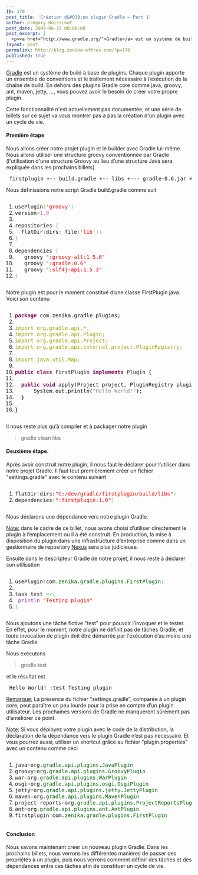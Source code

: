```yaml
---
ID: 170
post_title: 'Création d&#039;un plugin Gradle – Part 1'
author: Grégory Boissinot
post_date: 2009-06-15 00:08:00
post_excerpt: |
  <p><a href="http://www.gradle.org/">Gradle</a> est un système de build à base de plugins. Chaque plugin apporte un ensemble de conventions et le traitement nécessaire à l’exécution de la chaîne de build. En dehors des plugins Gradle core comme java, groovy, ant, maven, jetty, …, vous pouvez avoir le besoin de créer votre propre plugin.</p> <p>Cette fonctionnalité n'est actuellement pas documentée, et une série de billets sur ce sujet va vous montrer pas à pas la création d'un plugin avec un cycle de vie.</p>
layout: post
permalink: http://blog.zenika-offres.com/?p=170
published: true
---
```

<p><a href="http://www.gradle.org/">Gradle</a> est un système de build à base de plugins. Chaque plugin apporte un ensemble de conventions et le traitement nécessaire à l’exécution de la chaîne de build. En dehors des plugins Gradle core comme java, groovy, ant, maven, jetty, …, vous pouvez avoir le besoin de créer votre propre plugin.</p> <p>Cette fonctionnalité n'est actuellement pas documentée, et une série de billets sur ce sujet va vous montrer pas à pas la création d'un plugin avec un cycle de vie.</p>
<!--more-->
<h4>Première étape</h4> <p>Nous allons créer notre projet plugin et le builder avec Gradle lui-même. Nous allons utiliser une structure groovy conventionnée par Gradle (l'utilisation d'une structure Groovy au lieu d’une structure Java sera expliquée dans les prochains billets).</p> <pre> firstplugin +-- build.gradle +-- libs +--- gradle-0.6.jar +--- groovy-all-1.5.6.jar +--- slf4j-api-1.5.3.jar +-- src/main/groovy/com/zenika/plugins/FirstPlugin.java </pre> <p>Nous définissions notre script Gradle build.gradle comme suit</p> <pre class="groovy code groovy" style="font-family:inherit"><ol><li style="font-weight: normal;"><div style="font-family: monospace; font-weight: normal; font-style: normal; margin:0; padding:0; background:inherit;">usePlugin<span style="color: #66cc66;">&#40;</span><span style="color: #ff0000;">'groovy'</span><span style="color: #66cc66;">&#41;</span></div></li><li style="font-weight: normal;"><div style="font-family: monospace; font-weight: normal; font-style: normal; margin:0; padding:0; background:inherit;">version<span style="color: #66cc66;">=</span><span style="color: #cc66cc;">1.0</span></div></li><li style="font-weight: normal;"><div style="font-family: monospace; font-weight: normal; font-style: normal; margin:0; padding:0; background:inherit;">&nbsp;</div></li><li style="font-weight: normal;"><div style="font-family: monospace; font-weight: normal; font-style: normal; margin:0; padding:0; background:inherit;">repositories <span style="color: #66cc66;">&#123;</span></div></li><li style="font-weight: normal;"><div style="font-family: monospace; font-weight: normal; font-style: normal; margin:0; padding:0; background:inherit;">  flatDir<span style="color: #66cc66;">&#40;</span>dirs: file<span style="color: #66cc66;">&#40;</span><span style="color: #ff0000;">'lib'</span><span style="color: #66cc66;">&#41;</span><span style="color: #66cc66;">&#41;</span></div></li><li style="font-weight: normal;"><div style="font-family: monospace; font-weight: normal; font-style: normal; margin:0; padding:0; background:inherit;"><span style="color: #66cc66;">&#125;</span></div></li><li style="font-weight: normal;"><div style="font-family: monospace; font-weight: normal; font-style: normal; margin:0; padding:0; background:inherit;">&nbsp;</div></li><li style="font-weight: normal;"><div style="font-family: monospace; font-weight: normal; font-style: normal; margin:0; padding:0; background:inherit;">dependencies <span style="color: #66cc66;">&#123;</span></div></li><li style="font-weight: normal;"><div style="font-family: monospace; font-weight: normal; font-style: normal; margin:0; padding:0; background:inherit;">   groovy <span style="color: #ff0000;">&quot;:groovy-all:1.5.6&quot;</span></div></li><li style="font-weight: normal;"><div style="font-family: monospace; font-weight: normal; font-style: normal; margin:0; padding:0; background:inherit;">   groovy <span style="color: #ff0000;">&quot;:gradle:0.6&quot;</span></div></li><li style="font-weight: normal;"><div style="font-family: monospace; font-weight: normal; font-style: normal; margin:0; padding:0; background:inherit;">   groovy <span style="color: #ff0000;">&quot;:slf4j-api:1.5.3&quot;</span></div></li><li style="font-weight: normal;"><div style="font-family: monospace; font-weight: normal; font-style: normal; margin:0; padding:0; background:inherit;"><span style="color: #66cc66;">&#125;</span></div></li></ol></pre> <p>Notre plugin est pour le moment constitué d’une classe FirstPlugin.java. Voici son contenu</p> <pre class="java code java" style="font-family:inherit"><ol><li style="font-weight: normal;"><div style="font-family: monospace; font-weight: normal; font-style: normal; margin:0; padding:0; background:inherit;"><span style="color: #7F0055; font-weight: bold;">package</span> com.<span style="color: #000000;">zenika</span>.<span style="color: #000000;">gradle</span>.<span style="color: #000000;">plugins</span>;</div></li><li style="font-weight: normal;"><div style="font-family: monospace; font-weight: normal; font-style: normal; margin:0; padding:0; background:inherit;">&nbsp;</div></li><li style="font-weight: normal;"><div style="font-family: monospace; font-weight: normal; font-style: normal; margin:0; padding:0; background:inherit;"><span style="color: #a1a100;">import org.gradle.api.*;</span></div></li><li style="font-weight: normal;"><div style="font-family: monospace; font-weight: normal; font-style: normal; margin:0; padding:0; background:inherit;"><span style="color: #a1a100;">import org.gradle.api.Plugin;</span></div></li><li style="font-weight: normal;"><div style="font-family: monospace; font-weight: normal; font-style: normal; margin:0; padding:0; background:inherit;"><span style="color: #a1a100;">import org.gradle.api.Project;</span></div></li><li style="font-weight: normal;"><div style="font-family: monospace; font-weight: normal; font-style: normal; margin:0; padding:0; background:inherit;"><span style="color: #a1a100;">import org.gradle.api.internal.project.PluginRegistry;</span></div></li><li style="font-weight: normal;"><div style="font-family: monospace; font-weight: normal; font-style: normal; margin:0; padding:0; background:inherit;">&nbsp;</div></li><li style="font-weight: normal;"><div style="font-family: monospace; font-weight: normal; font-style: normal; margin:0; padding:0; background:inherit;"><span style="color: #a1a100;">import java.util.Map;</span></div></li><li style="font-weight: normal;"><div style="font-family: monospace; font-weight: normal; font-style: normal; margin:0; padding:0; background:inherit;">&nbsp;</div></li><li style="font-weight: normal;"><div style="font-family: monospace; font-weight: normal; font-style: normal; margin:0; padding:0; background:inherit;"><span style="color: #7F0055; font-weight: bold;">public</span> <span style="color: #7F0055; font-weight: bold;">class</span> FirstPlugin <span style="color: #7F0055; font-weight: bold;">implements</span> Plugin <span style="color: #000000;">&#123;</span></div></li><li style="font-weight: normal;"><div style="font-family: monospace; font-weight: normal; font-style: normal; margin:0; padding:0; background:inherit;">&nbsp;</div></li><li style="font-weight: normal;"><div style="font-family: monospace; font-weight: normal; font-style: normal; margin:0; padding:0; background:inherit;">  <span style="color: #7F0055; font-weight: bold;">public</span> <span style="color: #7F0055; font-weight: bold;">void</span> apply<span style="color: #000000;">&#40;</span>Project project, PluginRegistry pluginRegistry, <span style="color: #7F0055; font-weight: bold;">final</span> Map<span style="color: #000000;">&lt;</span>String, <span style="color: #000000;">?&gt;</span> customValues<span style="color: #000000;">&#41;</span> <span style="color: #000000;">&#123;</span></div></li><li style="font-weight: normal;"><div style="font-family: monospace; font-weight: normal; font-style: normal; margin:0; padding:0; background:inherit;">	   <span style="color: #000000;">System</span>.<span style="color: #000000;">out</span>.<span style="color: #000000;">println</span><span style="color: #000000;">&#40;</span><span style="color: #888888;">&quot;Hello World!&quot;</span><span style="color: #000000;">&#41;</span>;</div></li><li style="font-weight: normal;"><div style="font-family: monospace; font-weight: normal; font-style: normal; margin:0; padding:0; background:inherit;">  <span style="color: #000000;">&#125;</span></div></li><li style="font-weight: normal;"><div style="font-family: monospace; font-weight: normal; font-style: normal; margin:0; padding:0; background:inherit;">&nbsp;</div></li><li style="font-weight: normal;"><div style="font-family: monospace; font-weight: normal; font-style: normal; margin:0; padding:0; background:inherit;"><span style="color: #000000;">&#125;</span></div></li></ol></pre> <p>Il nous reste plus qu’à compiler et à packager notre plugin</p> <blockquote><p>gradle clean libs</p></blockquote> <h4>Deuxième étape.</h4> <p>Après avoir construit notre plugin, il nous faut le déclarer pour l’utiliser dans notre projet Gradle. Il faut tout premièrement
créer un fichier "settings.gradle" avec le contenu suivant</p> <pre class="groovy code groovy" style="font-family:inherit"><ol><li style="font-weight: normal;"><div style="font-family: monospace; font-weight: normal; font-style: normal; margin:0; padding:0; background:inherit;">flatDir<span style="color: #66cc66;">&#40;</span>dirs:<span style="color: #ff0000;">&quot;C:/dev/gradle/firstplugin/build/libs&quot;</span><span style="color: #66cc66;">&#41;</span></div></li><li style="font-weight: normal;"><div style="font-family: monospace; font-weight: normal; font-style: normal; margin:0; padding:0; background:inherit;">dependencies<span style="color: #66cc66;">&#40;</span><span style="color: #ff0000;">&quot;:firstplugin:1.0&quot;</span><span style="color: #66cc66;">&#41;</span></div></li></ol></pre> <p>Nous déclarons une dépendance vers notre plugin Gradle.</p> <p><ins>Note:</ins> dans le cadre de ce billet, nous avons choisi d’utiliser directement le plugin à l’emplacement où il a été construit. En production, la mise à disposition du plugin dans une infrastructure d’entreprise comme dans un gestionnaire de repository <a href="http://nexus.sonatype.org/">Nexus</a> sera plus judicieuse.</p> <p>Ensuite dans le descripteur Gradle de notre projet, il nous reste à déclarer son utilisation</p> <pre class="groovy code groovy" style="font-family:inherit"><ol><li style="font-weight: normal;"><div style="font-family: monospace; font-weight: normal; font-style: normal; margin:0; padding:0; background:inherit;">usePlugin<span style="color: #66cc66;">&#40;</span>com.<span style="color: #006600;">zenika</span>.<span style="color: #006600;">gradle</span>.<span style="color: #006600;">plugins</span>.<span style="color: #006600;">FirstPlugin</span><span style="color: #66cc66;">&#41;</span></div></li><li style="font-weight: normal;"><div style="font-family: monospace; font-weight: normal; font-style: normal; margin:0; padding:0; background:inherit;">&nbsp;</div></li><li style="font-weight: normal;"><div style="font-family: monospace; font-weight: normal; font-style: normal; margin:0; padding:0; background:inherit;">task test <span style="color: #66cc66;">&lt;&lt;</span><span style="color: #66cc66;">&#123;</span></div></li><li style="font-weight: normal;"><div style="font-family: monospace; font-weight: normal; font-style: normal; margin:0; padding:0; background:inherit;"> <span style="color: #993399;">println</span> <span style="color: #ff0000;">&quot;Testing plugin&quot;</span></div></li><li style="font-weight: normal;"><div style="font-family: monospace; font-weight: normal; font-style: normal; margin:0; padding:0; background:inherit;"><span style="color: #66cc66;">&#125;</span></div></li></ol></pre> <p>Nous ajoutons une tâche fictive "test" pour pouvoir l’invoquer et le tester. En effet, pour le moment, notre plugin ne définit pas de tâches Gradle, et toute invocation de plugin doit être démarrée par l'exécution d’au moins une tâche Gradle.</p> <p>Nous exécutons</p> <blockquote><p>gradle test</p></blockquote> <p>et le résultat est</p> <pre> Hello World! :test Testing plugin </pre> <p><ins>Remarque:</ins> La présence du fichier "settings.gradle", comparée à un plugin core, peut paraître un peu lourde pour la prise en compte d’un plugin utilisateur. Les prochaines versions de Gradle ne manqueront sûrement pas d’améliorer ce point.</p> <p><ins>Note:</ins>  Si vous déployez votre plugin avec le code de la distribution, la déclaration de la dépendance vers le plugin Gradle n’est pas necessaire. Et vous pourrez aussi, utiliser un shortcut grâce au fichier "plugin.properties" avec un contenu comme ceci</p> <pre class="groovy code groovy" style="font-family:inherit"><ol><li style="font-weight: normal;"><div style="font-family: monospace; font-weight: normal; font-style: normal; margin:0; padding:0; background:inherit;">java<span style="color: #66cc66;">=</span>org.<span style="color: #006600;">gradle</span>.<span style="color: #006600;">api</span>.<span style="color: #006600;">plugins</span>.<span style="color: #006600;">JavaPlugin</span></div></li><li style="font-weight: normal;"><div style="font-family: monospace; font-weight: normal; font-style: normal; margin:0; padding:0; background:inherit;">groovy<span style="color: #66cc66;">=</span>org.<span style="color: #006600;">gradle</span>.<span style="color: #006600;">api</span>.<span style="color: #006600;">plugins</span>.<span style="color: #006600;">GroovyPlugin</span></div></li><li style="font-weight: normal;"><div style="font-family: monospace; font-weight: normal; font-style: normal; margin:0; padding:0; background:inherit;">war<span style="color: #66cc66;">=</span>org.<span style="color: #006600;">gradle</span>.<span style="color: #006600;">api</span>.<span style="color: #006600;">plugins</span>.<span style="color: #006600;">WarPlugin</span></div></li><li style="font-weight: normal;"><div style="font-family: monospace; font-weight: normal; font-style: normal; margin:0; padding:0; background:inherit;">osgi<span style="color: #66cc66;">=</span>org.<span style="color: #006600;">gradle</span>.<span style="color: #006600;">api</span>.<span style="color: #006600;">plugins</span>.<span style="color: #006600;">osgi</span>.<span style="color: #006600;">OsgiPlugin</span></div></li><li style="font-weight: normal;"><div style="font-family: monospace; font-weight: normal; font-style: normal; margin:0; padding:0; background:inherit;">jetty<span style="color: #66cc66;">=</span>org.<span style="color: #006600;">gradle</span>.<span style="color: #006600;">api</span>.<span style="color: #006600;">plugins</span>.<span style="color: #006600;">jetty</span>.<span style="color: #006600;">JettyPlugin</span></div></li><li style="font-weight: normal;"><div style="font-family: monospace; font-weight: normal; font-style: normal; margin:0; padding:0; background:inherit;">maven<span style="color: #66cc66;">=</span>org.<span style="color: #006600;">gradle</span>.<span style="color: #006600;">api</span>.<span style="color: #006600;">plugins</span>.<span style="color: #006600;">MavenPlugin</span></div></li><li style="font-weight: normal;"><div style="font-family: monospace; font-weight: normal; font-style: normal; margin:0; padding:0; background:inherit;">project<span style="color: #66cc66;">-</span>reports<span style="color: #66cc66;">=</span>org.<span style="color: #006600;">gradle</span>.<span style="color: #006600;">api</span>.<span style="color: #006600;">plugins</span>.<span style="color: #006600;">ProjectReportsPlugin</span></div></li><li style="font-weight: normal;"><div style="font-family: monospace; font-weight: normal; font-style: normal; margin:0; padding:0; background:inherit;">ant<span style="color: #66cc66;">=</span>org.<span style="color: #006600;">gradle</span>.<span style="color: #006600;">api</span>.<span style="color: #006600;">plugins</span>.<span style="color: #006600;">ant</span>.<span style="color: #006600;">AntPlugin</span></div></li><li style="font-weight: normal;"><div style="font-family: monospace; font-weight: normal; font-style: normal; margin:0; padding:0; background:inherit;">firstplugin<span style="color: #66cc66;">=</span>com.<span style="color: #006600;">zenika</span>.<span style="color: #006600;">gradle</span>.<span style="color: #006600;">plugins</span>.<span style="color: #006600;">FirstPlugin</span></div></li></ol></pre> <h4>Conclusion</h4> <p>Nous savons maintenant créer un nouveau plugin Gradle. Dans les prochains billets, nous verrons les différentes manières de passer des propriétés à un plugin, puis nous verrons comment définir des tâches et des dépendances entre ces tâches afin de constituer un cycle de vie.</p>
